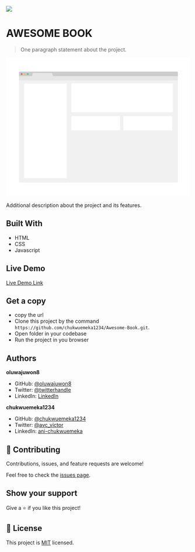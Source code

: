 ![](https://img.shields.io/badge/Microverse-blueviolet)

# AWESOME BOOK

> One paragraph statement about the project.

![screenshot](./app_screenshot.png)

Additional description about the project and its features.

## Built With

- HTML 
- CSS
- Javascript

## Live Demo

[Live Demo Link](https://chukwuemeka1234.github.io/Awesome-Book/)


## Get a copy
- copy the url 
- Clone this project by the command `https://github.com/chukwuemeka1234/Awesome-Book.git`. 
- Open folder in your codebase
- Run the project in you browser


## Authors

 **oluwajuwon8**

- GitHub: [@oluwajuwon8](https://github.com/oluwajuwon8)
- Twitter: [@twitterhandle](https://twitter.com/oluwafu87040629)
- LinkedIn: [LinkedIn](https://linkedin.com/in/showole-azeezat-omolola-4368a7ba/)

 **chukwuemeka1234**

- GitHub: [@chukwuemeka1234](https://github.com/chukwuemeka1234)
- Twitter: [@avc_victor](https://twitter.com/@avc_victor)
- LinkedIn: [ani-chukwuemeka](https://linkedin.com/in/ani-chukwuemeka-a65421199/)
## 🤝 Contributing

Contributions, issues, and feature requests are welcome!

Feel free to check the [issues page](../../issues/).

## Show your support

Give a ⭐️ if you like this project!

## 📝 License

This project is [MIT](./MIT.md) licensed.